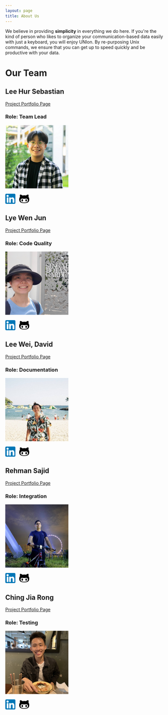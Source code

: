 ```yaml
---
layout: page
title: About Us
---
```


We believe in providing **simplicity** in everything we do here. If you're the kind of person who likes to organize your
communication-based data easily with just a keyboard, you will enjoy UNIon. By re-purposing Unix commands, we ensure
that you can get up to speed quickly and be productive with your data.

# Our Team

## Lee Hur Sebastian

[Project Portfolio Page](https://ay2122s1-cs2103-t16-1.github.io/tp/team/sebbycake.html)

### Role: Team Lead

<img src="images/sebbycake.png" width="200px">

[![Sebastian LinkedIn](images/linkedin.png)](https://www.linkedin.com/in/sebastian-lee-329b45198/) &nbsp;
[![Sebastian GitHub](images/github.png)](https://github.com/sebbycake)

## Lye Wen Jun

[Project Portfolio Page](https://ay2122s1-cs2103-t16-1.github.io/tp/team/xlzior.html)

### Role: Code Quality

<img src="images/xlzior.png" width="200px">

[![Wen Jun LinkedIn](images/linkedin.png)](https://www.linkedin.com/in/wen-jun-lye/) &nbsp;
[![Wen Jun GitHub](images/github.png)](https://github.com/xlzior/)

## Lee Wei, David

[Project Portfolio Page](https://ay2122s1-cs2103-t16-1.github.io/tp/team/itsyme.html)

### Role: Documentation

<img src="images/itsyme.png" width="200px">

[![David LinkedIn](images/linkedin.png)](https://www.linkedin.com/in/david-lee-4a147a1b1/) &nbsp;
[![David GitHub](images/github.png)](https://github.com/itsyme)

## Rehman Sajid

[Project Portfolio Page](https://ay2122s1-cs2103-t16-1.github.io/tp/team/rehmmann.html)

### Role: Integration

<img src="images/rehmmann.png" width="200px">

[![Rehhmann LinkedIn](images/linkedin.png)](https://www.linkedin.com/in/rehman-sajid/) &nbsp;
[![Rehhmann GitHub](images/github.png)](https://github.com/rehmmann/)

## Ching Jia Rong

[Project Portfolio Page](https://ay2122s1-cs2103-t16-1.github.io/tp/team/jiarong15.html)

### Role: Testing

<img src="images/jiarong15.png" width="200px">

[![Jia Rong LinkedIn](images/linkedin.png)](https://www.linkedin.com/in/jiarong15//) &nbsp;
[![Jia Rong GitHub](images/github.png)](https://github.com/jiarong15)
